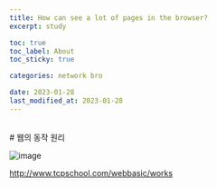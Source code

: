 ```yaml
---
title: How can see a lot of pages in the browser?
excerpt: study

toc: true
toc_label: About
toc_sticky: true

categories: network bro

date: 2023-01-28
last_modified_at: 2023-01-28
---
```

<br/>
# 웹의 동작 원리

![image](F:\Github\JEONG-HO-JAE.github.io\assets\images\webConcept.png)<br/>

http://www.tcpschool.com/webbasic/works

